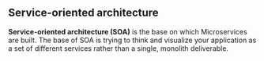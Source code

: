 ## Service-oriented architecture

**Service-oriented architecture (SOA)** is the base on which Microservices are built. The base of SOA is trying to think and visualize your application as a set of different services rather than a single, monolith deliverable.
